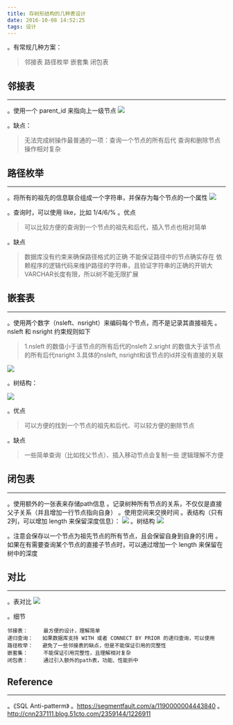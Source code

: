 ```yaml
---
title: 存树形结构的几种表设计
date: 2016-10-08 14:52:25
tags: 设计
---
```


。有常规几种方案：
> 邻接表
> 路径枚举
> 嵌套集
> 闭包表
<!--more-->

## 邻接表
***
。使用一个 parent_id 来指向上一级节点
![](http://slblogimg.oss-cn-beijing.aliyuncs.com/images/20161008/邻接表.png)

。缺点：
> 无法完成树操作最普通的一项：查询一个节点的所有后代
> 查询和删除节点操作相对复杂

## 路径枚举
***
。将所有的祖先的信息联合组成一个字符串，并保存为每个节点的一个属性
![](http://slblogimg.oss-cn-beijing.aliyuncs.com/images/20161008/路径枚举.png)

。查询时，可以使用 like，比如 1/4/6/%
。优点

> 可以比较方便的查询到一个节点的祖先和后代，插入节点也相对简单

。缺点

> 数据库没有约束来确保路径格式的正确
> 不能保证路径中的节点确实存在
> 依赖程序的逻辑代码来维护路径的字符串，且验证字符串的正确的开销大
> VARCHAR长度有限，所以树不能无限扩展

## 嵌套表
***
。使用两个数字（nsleft、nsright）来编码每个节点，而不是记录其直接祖先
。nsleft 和 nsright 约束规则如下

> 1.nsleft 的数值小于该节点的所有后代的nsleft
> 2.sright 的数值大于该节点的所有后代nsright
> 3.具体的nsleft, nsright和该节点的id并没有直接的关联

![](http://slblogimg.oss-cn-beijing.aliyuncs.com/images/20161008/嵌套表.png)

。树结构：

![](http://slblogimg.oss-cn-beijing.aliyuncs.com/images/20161008/嵌套表树.png)

。优点

> 可以方便的找到一个节点的祖先和后代、可以较方便的删除节点

。缺点

> 一些简单查询（比如找父节点）、插入移动节点会复制一些
> 逻辑理解不方便

## 闭包表
***
。使用额外的一张表来存储path信息
。记录树种所有节点的关系，不仅仅是直接父子关系（并且增加一行节点指向自身）
。使用空间来交换时间
。表结构（只有2列，可以增加 length 来保留深度信息）：
![](http://slblogimg.oss-cn-beijing.aliyuncs.com/images/20161008/闭包表.png)
。树结构
![](http://slblogimg.oss-cn-beijing.aliyuncs.com/images/20161008/闭包表树.png)

。注意会保存以一个节点为祖先节点的所有节点，且会保留自身到自身的引用
。如果在有需要查询某个节点的直接子节点时，可以通过增加一个 length 来保留在树中的深度

## 对比
***
。表对比
![](http://slblogimg.oss-cn-beijing.aliyuncs.com/images/20161008/对比.png)

。细节
```
邻接表：     最方便的设计，理解简单
递归查询：   如果数据库支持 WITH 或者 CONNECT BY PRIOR 的递归查询，可以使用
路径枚举：   避免了一些邻接表的缺点，但是不能保证引用的完整性
嵌套集：     不能保证引用完整性，且理解相对复杂
闭包表：     通过引入额外的path表，功能、性能折中
```

## Reference
***
。《SQL Anti-patterm》
。https://segmentfault.com/a/1190000004443840
。http://cnn237111.blog.51cto.com/2359144/1226911
